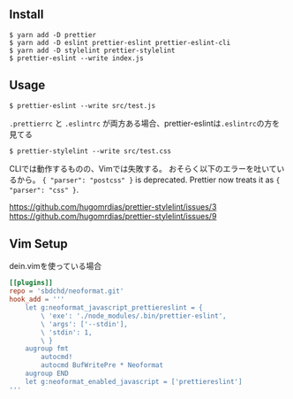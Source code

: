 ## Install

```
$ yarn add -D prettier
$ yarn add -D eslint prettier-eslint prettier-eslint-cli
$ yarn add -D stylelint prettier-stylelint
$ prettier-eslint --write index.js
```


## Usage

```
$ prettier-eslint --write src/test.js
```
`.prettierrc` と `.eslintrc` が両方ある場合、prettier-eslintは`.eslintrc`の方を見てる

```
$ prettier-stylelint --write src/test.css
```

CLIでは動作するものの、Vimでは失敗する。
おそらく以下のエラーを吐いているから。
`{ "parser": "postcss" }` is deprecated. Prettier now treats it as `{ "parser": "css" }`.

https://github.com/hugomrdias/prettier-stylelint/issues/3
https://github.com/hugomrdias/prettier-stylelint/issues/9

## Vim Setup

dein.vimを使っている場合

```dein.toml
[[plugins]]
repo = 'sbdchd/neoformat.git'
hook_add = '''
    let g:neoformat_javascript_prettiereslint = {
        \ 'exe': './node_modules/.bin/prettier-eslint',
        \ 'args': ['--stdin'],
        \ 'stdin': 1,
        \ }
    augroup fmt
        autocmd!
        autocmd BufWritePre * Neoformat
    augroup END
    let g:neoformat_enabled_javascript = ['prettiereslint']
'''
